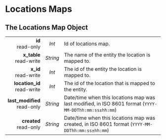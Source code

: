 # Locations Maps

## The Locations Map Object

|                |             |             |
| -------------: | :---------: | ----------- |
| **id**<br/>read-only | _Int_ | Id of locations map. |
| **x_table**<br/>read-write | _String_ | The name of the entity the location is mapped to. |
| **x_id**<br/>read-write | _Int_ | The id of the entity the location is mapped to. |
| **location_id**<br/>read-write | _Int_ | The id of the location that is mapped to the entity. |
| **last_modified**<br/>read-only | _String_ | Date/time when this locations map was last modified, in ISO 8601 format (`YYYY-MM-DDThh:mm:ss±hh:mm`) |
| **created**<br/>read-only | _String_ | Date/time when this locations map was created, in ISO 8601 format (`YYYY-MM-DDThh:mm:ss±hh:mm`) |



